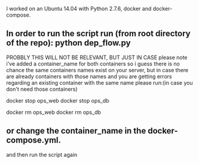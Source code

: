I worked on an Ubuntu 14.04 with Python 2.7.6, docker and docker-compose.

In order to run the script run (from root directory of the repo): python dep_flow.py
---------------------------------------------------------------------------------------
PROBBLY THIS WILL NOT BE RELEVANT, BUT JUST IN CASE
please note i've added a container_name for both containers so i guess there is no chance the same containers names exist on your server, but in case there are already containers with those names and you are getting errors regarding an existing container with the same name please run:(in case you don't need those containers)

docker stop ops_web
docker stop ops_db

docker rm ops_web
docker rm ops_db

or change the container_name in the docker-compose.yml.
------------------------------------------------------

and then run the script again 
